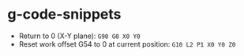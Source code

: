 # g-code-snippets

* Return to 0 (X-Y plane): `G90 G0 X0 Y0`
* Reset work offset G54 to 0 at current position: `G10 L2 P1 X0 Y0 Z0`
